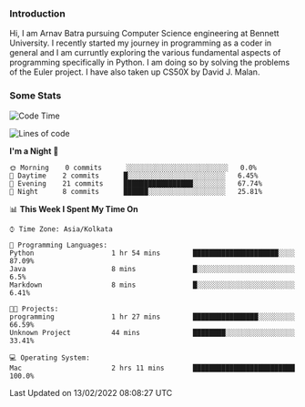 ### Introduction
Hi, I am Arnav Batra pursuing Computer Science engineering at Bennett University. I recently started my journey in programming as a coder in general and I am curruntly exploring the various fundamental aspects of programming specifically in Python. 
I am doing so by solving the problems of the Euler project. 
I have also taken up CS50X by David J. Malan.

### Some Stats
<!--START_SECTION:waka-->
![Code Time](http://img.shields.io/badge/Code%20Time-13%20hrs%2043%20mins-blue)

![Lines of code](https://img.shields.io/badge/From%20Hello%20World%20I%27ve%20Written-23%20Thousand%20lines%20of%20code-blue)

**I'm a Night 🦉** 

```text
🌞 Morning    0 commits      ░░░░░░░░░░░░░░░░░░░░░░░░░   0.0% 
🌆 Daytime    2 commits      █░░░░░░░░░░░░░░░░░░░░░░░░   6.45% 
🌃 Evening    21 commits     █████████████████░░░░░░░░   67.74% 
🌙 Night      8 commits      ██████░░░░░░░░░░░░░░░░░░░   25.81%

```


📊 **This Week I Spent My Time On** 

```text
⌚︎ Time Zone: Asia/Kolkata

💬 Programming Languages: 
Python                   1 hr 54 mins        █████████████████████░░░░   87.09% 
Java                     8 mins              █░░░░░░░░░░░░░░░░░░░░░░░░   6.5% 
Markdown                 8 mins              █░░░░░░░░░░░░░░░░░░░░░░░░   6.41%

🐱‍💻 Projects: 
programming              1 hr 27 mins        ████████████████░░░░░░░░░   66.59% 
Unknown Project          44 mins             ████████░░░░░░░░░░░░░░░░░   33.41%

💻 Operating System: 
Mac                      2 hrs 11 mins       █████████████████████████   100.0%

```


 Last Updated on 13/02/2022 08:08:27 UTC
<!--END_SECTION:waka-->
